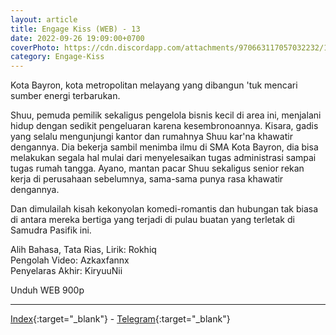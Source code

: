 ```yaml
---
layout: article
title: Engage Kiss (WEB) - 13
date: 2022-09-26 19:09:00+0700
coverPhoto: https://cdn.discordapp.com/attachments/970663117057032232/1023455278345244732/mpv-shot0146.jpg
category: Engage-Kiss
---
```


Kota Bayron, kota metropolitan melayang yang dibangun 'tuk mencari sumber energi terbarukan.

Shuu, pemuda pemilik sekaligus pengelola bisnis kecil di area ini, menjalani hidup dengan sedikit pengeluaran karena kesembronoannya.
Kisara, gadis yang selalu mengunjungi kantor dan rumahnya Shuu kar'na khawatir dengannya. Dia bekerja sambil menimba ilmu di SMA Kota Bayron, dia bisa melakukan segala hal mulai dari menyelesaikan tugas administrasi sampai tugas rumah tangga.
Ayano, mantan pacar Shuu sekaligus senior rekan kerja di perusahaan sebelumnya, sama-sama punya rasa khawatir dengannya.

Dan dimulailah kisah kekonyolan komedi-romantis dan hubungan tak biasa di antara mereka bertiga yang terjadi di pulau buatan yang terletak di Samudra Pasifik ini.


Alih Bahasa, Tata Rias, Lirik: Rokhiq
<br>
Pengolah Video: Azkaxfannx
<br>
Penyelaras Akhir: KiryuuNii


Unduh WEB 900p

---
[Index](https://proyek.a-1ddl.workers.dev/0:/Musim%20Panas%202022/%5BWEB%5D/%5BA-1%5D%20Engage%20Kiss%20%5BWEB%5D%5Bx264%20900p%5D%5BAAC%5D/%5BA-1%5D%20Engage%20Kiss%20-%2013%20%5BWEB%5D%5Bx264%20900p%5D%5BAAC%5D%5BAE977C35%5D.mkv){:target="_blank"} - [Telegram](https://t.me/a1fansubweeklies/138){:target="_blank"}
